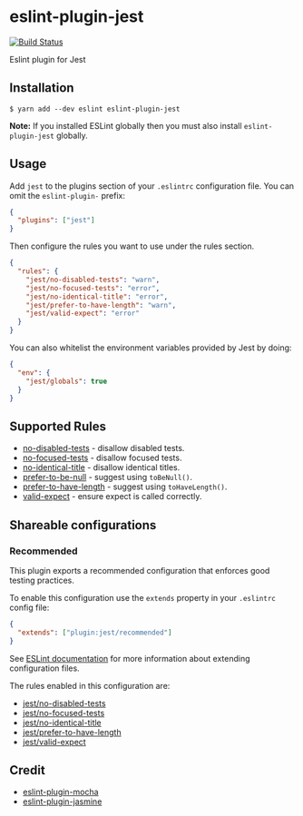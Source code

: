 # eslint-plugin-jest

[![Build Status](https://travis-ci.org/jest-community/eslint-plugin-jest.svg?branch=master)](https://travis-ci.org/jest-community/eslint-plugin-jest)

Eslint plugin for Jest

## Installation

```
$ yarn add --dev eslint eslint-plugin-jest
```

**Note:** If you installed ESLint globally then you must also install
`eslint-plugin-jest` globally.

## Usage

Add `jest` to the plugins section of your `.eslintrc` configuration file. You
can omit the `eslint-plugin-` prefix:

```json
{
  "plugins": ["jest"]
}
```

Then configure the rules you want to use under the rules section.

```json
{
  "rules": {
    "jest/no-disabled-tests": "warn",
    "jest/no-focused-tests": "error",
    "jest/no-identical-title": "error",
    "jest/prefer-to-have-length": "warn",
    "jest/valid-expect": "error"
  }
}
```

You can also whitelist the environment variables provided by Jest by doing:

```json
{
  "env": {
    "jest/globals": true
  }
}
```

## Supported Rules

* [no-disabled-tests](/docs/rules/no-disabled-tests.md) - disallow disabled
  tests.
* [no-focused-tests](/docs/rules/no-focused-tests.md) - disallow focused tests.
* [no-identical-title](/docs/rules/no-identical-title.md) - disallow identical
  titles.
* [prefer-to-be-null](/docs/rules/prefer-to-be-null.md) - suggest using
  `toBeNull()`.
* [prefer-to-have-length](/docs/rules/prefer-to-have-length.md) - suggest using
  `toHaveLength()`.
* [valid-expect](/docs/rules/valid-expect.md) - ensure expect is called
  correctly.

## Shareable configurations

### Recommended

This plugin exports a recommended configuration that enforces good testing
practices.

To enable this configuration use the `extends` property in your `.eslintrc`
config file:

```json
{
  "extends": ["plugin:jest/recommended"]
}
```

See [ESLint
documentation](http://eslint.org/docs/user-guide/configuring#extending-configuration-files)
for more information about extending configuration files.

The rules enabled in this configuration are:

* [jest/no-disabled-tests](/docs/rules/no-disabled-tests.md)
* [jest/no-focused-tests](/docs/rules/no-focused-tests.md)
* [jest/no-identical-title](/docs/rules/no-identical-title.md)
* [jest/prefer-to-have-length](/docs/rules/prefer-to-have-length.md)
* [jest/valid-expect](/docs/rules/valid-expect.md)

## Credit

* [eslint-plugin-mocha](https://github.com/lo1tuma/eslint-plugin-mocha)
* [eslint-plugin-jasmine](https://github.com/tlvince/eslint-plugin-jasmine)
